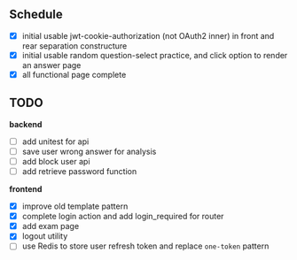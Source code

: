 ## Schedule
- [x] initial usable jwt-cookie-authorization (not OAuth2 inner) in front and rear separation constructure
- [x] initial usable random question-select practice, and click option to render an answer page
- [x] all functional page complete

## TODO
**backend**
- [ ] add unitest for api
- [ ] save user wrong answer for analysis
- [ ] add block user api
- [ ] add retrieve password function

**frontend**
- [x] improve old template pattern
- [x] complete login action and add login_required for router
- [x] add exam page
- [x] logout utility
- [ ] use Redis to store user refresh token and replace `one-token` pattern

